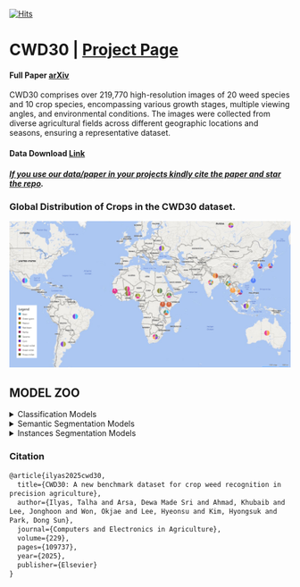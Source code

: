[![Hits](https://hits.seeyoufarm.com/api/count/incr/badge.svg?url=https%3A%2F%2Fgithub.com%2FMr-TalhaIlyas%2FCWD30&count_bg=%2300E7FD&title_bg=%23555555&icon=microsoftonedrive.svg&icon_color=%23E7E7E7&title=hits&edge_flat=false)](https://hits.seeyoufarm.com)

# CWD30 | [Project Page](https://cwd-30.github.io/cwd-30/)

#### Full Paper [arXiv](https://arxiv.org/abs/2305.10084) 
CWD30 comprises over 219,770 high-resolution images of 20 weed species and 10 crop species, encompassing various growth stages, multiple viewing angles, and environmental conditions. The images were collected from diverse agricultural fields across different geographic locations and seasons, ensuring a representative dataset. 
#### Data Download [Link](https://cwd-30.github.io/cwd-30/download.html)

##### [*If you use our data/paper in your projects kindly **cite** the paper and **star** the repo*]().

### Global Distribution of Crops in the CWD30 dataset.

![alt text](https://github.com/Mr-TalhaIlyas/CWD30/blob/main/screens/map.png)

## MODEL ZOO

<details>
<summary>Classification Models</summary>

⚠️NOTE⚠️ We are currently in middle of uploading the weights. All might not be available.

|Model|Weights|Acc|
|---|---|---|
|ResNet-18|[chkpt]()|79.5|
|ResNet-50|[chkpt]()|84.6|
|ResNet-101|[chkpt]()|81.36|
|MobileNetv3-S|[chkpt]()|80.5|
|MobileNetv3-L|[chkpt]()|74.67|
|EffNet-B0|[chkpt]()|83.2|
|EffNet-B3|[chkpt]()|83.64|
|EffNet-B5|[chkpt]()|84.5|
|ConvNeXt-T|[chkpt]()|85.6|
|ConvNeXt-M|[chkpt]()|85.9|
|ConvNeXt-L|[chkpt]()|84.7|
|ViT-T|[chkpt]()|83.43|
|ViT-B|[chkpt]()|86.4|
|CaiT-T|[chkpt]()|85.2|
|CaiT-S|[chkpt]()|86.9|
|Swin-T|[chkpt]()|85.59|
|Swin-B|[chkpt]()|85.3|
|Swin-L|[chkpt]()|87.0|
|MaxViT-S|[chkpt]()|86.5|
|MaxViT-B|[chkpt]()|87.08|
|CoAtNet-1|[chkpt]()|86.1|
|CoAtNet-3|[chkpt]()|84.3|
|EffFormer-L1|[chkpt]()|80.5|
|EffFormer-L3|[chkpt]()|82.7|
|EffFormer-L7|[chkpt]()|81.2|

### Pretrained Weights on iNaturalist
  
|ReNet-101|Weights|Acc.|
|---|---|---|
|[iNat21](https://github.com/visipedia/inat_comp/tree/master/2021)|✅[chkpt](https://o365jbnu-my.sharepoint.com/:u:/g/personal/talha_student_jbnu_ac_kr/Eej_bdo_W4VMjG6GHfr3YS8B3sIJKeN32xXGI5rr4O_ajg?e=0N96wn)|<80%|
|[iNat17](https://github.com/visipedia/inat_comp/tree/master/2017)|✅[chkpt](https://o365jbnu-my.sharepoint.com/:u:/g/personal/talha_student_jbnu_ac_kr/EeeOI8gv3mxAg7dx6HXVanQBp_5dq4BFDpyyJ5CxQ-KpGQ?e=X4uNub)|60.41%|

</details>

<details>
<summary>Semantic Segmentation Models</summary>

  Access dataset via:
  * [Sugar Beet](https://www.ipb.uni-bonn.de/data/sugarbeets2016/)
  * [Carrot Weed](https://github.com/cwfid/dataset)
  * [Bean Weed](https://o365jbnu-my.sharepoint.com/personal/talha_student_jbnu_ac_kr/_layouts/15/onedrive.aspx?ga=1&id=%2Fpersonal%2Ftalha%5Fstudent%5Fjbnu%5Fac%5Fkr%2FDocuments%2FDatasets%2FBean%20UDA)
  
⚠️NOTE⚠️ We are currently in middle of uploading the weights. All might not be available.

|Model       |BeanWeed                   |SugarBeet                  |CarrotWeed                 |
|---         |---                        |---                        |---                        |
|UNet        |✅[72.49 mIOU, chkpt](https://o365jbnu-my.sharepoint.com/:u:/g/personal/talha_student_jbnu_ac_kr/EaHpmYLSs6dJmfVMlp4wjMwBqnnAJQz4QoskdSeKyN_mWw?e=iQ1dCA)     |✅[85.47 mIOU, chkpt](https://o365jbnu-my.sharepoint.com/:u:/g/personal/talha_student_jbnu_ac_kr/EZv7lWyh8sJJngFz3mhEfegBpxhEgBENA1UYYOmLw7OboA?e=02UuxA)      |✅[78.32 mIOU, chkpt](https://o365jbnu-my.sharepoint.com/:u:/g/personal/talha_student_jbnu_ac_kr/ESV2mP0mfqBEqXf4U0JYnVQBPgWujDMlU4ybhSdDtrHW9g?e=eDhpcW)      |
|DeepLab v3+ |[78.03 mIOU, chkpt]()      |[86.02 mIOU, chkpt]()      |✅[83.16 mIOU, chkpt](https://o365jbnu-my.sharepoint.com/:u:/g/personal/talha_student_jbnu_ac_kr/EVkfmjyMmapNii0jRxncs5UB4Ipi3qYiMNPEF4lQc6g_-w?e=9LtjUe)      |
|OCR         |[79.51 mIOU, chkpt]()      |[87.34 mIOU, chkpt]()      |✅[86.53 mIOU, chkpt](https://o365jbnu-my.sharepoint.com/:u:/g/personal/talha_student_jbnu_ac_kr/EQvrRiTSwBlBniZGkYicFl8Bf4pUPhLyJeBWCUD6LOCW6Q?e=hWyD5E)      |
|SegNext     |[83.90 mIOU, chkpt]()      |[87.65 mIOU, chkpt]()      |✅[88.54 mIOU, chkpt](https://o365jbnu-my.sharepoint.com/:u:/g/personal/talha_student_jbnu_ac_kr/EdI8iQLqhX9LvgTKAFGyHMEBhqc4wcBW7yOVNKb9q78j3A?e=AvJhty)      |

✅[MSCAN backbone SegNext](https://o365jbnu-my.sharepoint.com/:u:/g/personal/talha_student_jbnu_ac_kr/EQdev4A2alhOjhFLw5hxoOwBkIfW6tTD_RD9ElF1AqpvEA?e=s8D7oi)

</details>

<details>
<summary>Instances Segmentation Models</summary>

Access dataset via:
* [PhenoBench](https://www.phenobench.org/)
* [GrowliFlower](https://rs.ipb.uni-bonn.de/data/growliflower/)

|Model|Data|Weights|PQ|
|---|---|---|---|
|MaskRCNN (ResNet-101 FPN backbone)|PhenoBench|✅[chkpt](https://o365jbnu-my.sharepoint.com/:u:/g/personal/talha_student_jbnu_ac_kr/EZsslt1DqAlGnNLFPX67AAABcyLAQOayNRM_K_Me-yyCeA?e=J2eWBy)|44.05|
|MaskRCNN (ResNet-101 FPN backbone)|GrowliFlower|✅[chkpt](https://o365jbnu-my.sharepoint.com/:u:/g/personal/talha_student_jbnu_ac_kr/EUVXn6Az9fxEjgsCHJA4BMUB5O-S0x0U_C22NP__-AT6aQ?e=uFPxbr)|56.33|
</details>


### Citation
```
@article{ilyas2025cwd30,
  title={CWD30: A new benchmark dataset for crop weed recognition in precision agriculture},
  author={Ilyas, Talha and Arsa, Dewa Made Sri and Ahmad, Khubaib and Lee, Jonghoon and Won, Okjae and Lee, Hyeonsu and Kim, Hyongsuk and Park, Dong Sun},
  journal={Computers and Electronics in Agriculture},
  volume={229},
  pages={109737},
  year={2025},
  publisher={Elsevier}
}
```

